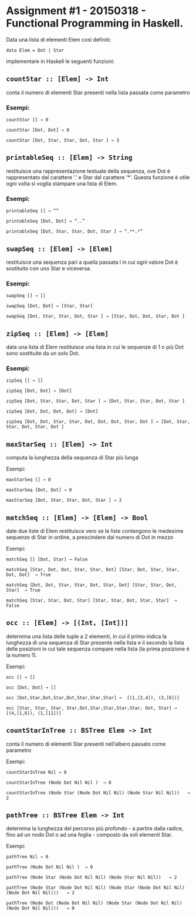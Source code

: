 # Assignment #1 - 20150318 - Functional Programming in Haskell.

Data una lista di elementi Elem così definiti:

`data Elem = Dot | Star`

implementare in Haskell le seguenti funzioni:

## `countStar :: [Elem] -> Int`

conta il numero di elementi Star presenti nella lista passata come parametro

### Esempi:

`countStar [] → 0`

`countStar [Dot, Dot] → 0`

`countStar [Dot, Star, Star, Dot, Star ] → 3`

## `printableSeq :: [Elem] -> String`

restituisce una rappresentazione testuale della sequenza, ove Dot è rappresentato dal carattere ‘.’ e Star dal carattere ‘*’. Questa funzione è utile ogni volta si voglia stampare una lista di Elem.

### Esempi:

`printableSeq [] → “”`

`printableSeq [Dot, Dot] → “..”`

`printableSeq [Dot, Star, Star, Dot, Star ] → “.**.*”`

## `swapSeq :: [Elem] -> [Elem]`

restituisce una sequenza pari a quella passata l in cui ogni valore Dot è sostituito con uno Star e viceversa.

### Esempi:

`swapSeq [] → []`

`swapSeq [Dot, Dot] → [Star, Star]`

`swapSeq [Dot, Star, Star, Dot, Star ] → [Star, Dot, Dot, Star, Dot ]`

## `zipSeq :: [Elem] -> [Elem]`

data una lista di Elem restituisce una lista in cui le sequenze di 1 o più Dot sono sostituite da un solo Dot.

### Esempi:

`zipSeq [] → []`

`zipSeq [Dot, Dot] → [Dot]`

`zipSeq [Dot, Star, Star, Dot, Star ] → [Dot, Star, Star, Dot, Star ]`

`zipSeq [Dot, Dot, Dot, Dot] → [Dot]`

`zipSeq [Dot, Dot, Star, Star, Dot, Dot, Dot, Star, Dot ] → [Dot, Star, Star, Dot, Star, Dot ]`

## `maxStarSeq :: [Elem] -> Int`

computa la lunghezza della sequenza di Star più lunga

Esempi:

`maxStarSeq [] → 0`

`maxStarSeq [Dot, Dot] → 0`

`maxStarSeq [Dot, Star, Star, Dot, Star ] → 2`

## `matchSeq :: [Elem] -> [Elem] -> Bool`

date due liste di Elem restituisce vero se le liste contengono le medesime sequenze di Star in ordine, a prescindere dal numero di Dot in mezzo

Esempi:

`matchSeq [] [Dot, Star] → False`

`matchSeq [Star, Dot, Dot, Star, Star, Dot] [Star, Dot, Star, Star, Dot, Dot]  → True`

`matchSeq [Dot, Dot, Star, Star, Dot, Star, Dot] [Star, Star, Dot, Star]  → True`

`matchSeq [Star, Star, Dot, Star] [Star, Star, Dot, Star, Star]  → False`

## `occ :: [Elem] -> [(Int, [Int])]`

determina una lista delle tuple a 2 elementi, in cui il primo indica la lunghezza di una sequenza di Star presente nella lista e il secondo la lista delle posizioni in cui tale sequenza compare nella lista (la prima posizione è la numero 1).

Esempi:

`occ [] → []`

`occ [Dot, Dot] → []`

`occ [Dot,Star,Dot,Star,Dot,Star,Star,Star] →  [(1,[2,4]), (3,[6])]`

`occ [Star, Star, Star, Star,Dot,Star,Star,Star,Star, Dot, Star] →  [(4,[1,6]), (1,[11])]`

## `countStarInTree :: BSTree Elem -> Int`

conta il numero di elementi Star presenti nell’albero passato come parametro

Esempi:

`countStarInTree Nil → 0`

`countStarInTree (Node Dot Nil Nil )  → 0`

`countStarInTree (Node Star (Node Dot Nil Nil) (Node Star Nil Nil))   → 2`

## `pathTree :: BSTree Elem -> Int`

determina la lunghezza del percorso più profondo - a partire dalla radice, fino ad un nodo Dot o ad una foglia - composto da soli elementi Star.

Esempi:

`pathTree Nil → 0`

`pathTree (Node Dot Nil Nil )  → 0`

`pathTree (Node Star (Node Dot Nil Nil) (Node Star Nil Nil))   → 2`

`pathTree (Node Star (Node Dot Nil Nil) (Node Star (Node Dot Nil Nil) (Node Dot Nil Nil)))   → 2`

`pathTree (Node Dot (Node Dot Nil Nil) (Node Star (Node Dot Nil Nil) (Node Dot Nil Nil)))   → 0`
